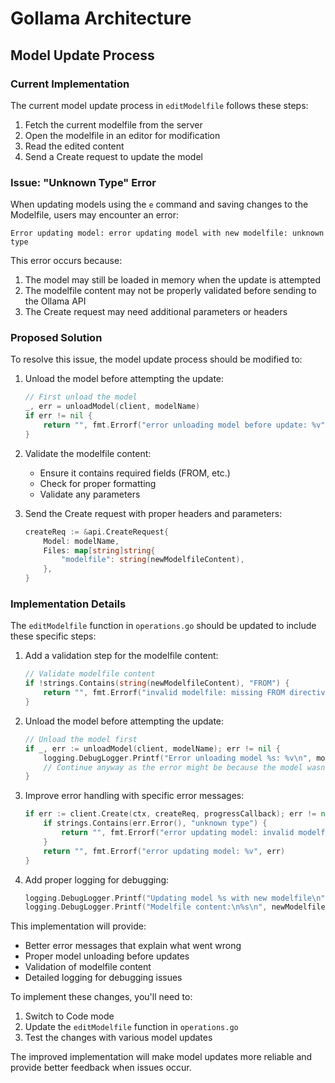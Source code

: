 # Gollama Architecture

## Model Update Process

### Current Implementation

The current model update process in `editModelfile` follows these steps:

1. Fetch the current modelfile from the server
2. Open the modelfile in an editor for modification
3. Read the edited content
4. Send a Create request to update the model

### Issue: "Unknown Type" Error

When updating models using the `e` command and saving changes to the Modelfile, users may encounter an error:
```
Error updating model: error updating model with new modelfile: unknown type
```

This error occurs because:

1. The model may still be loaded in memory when the update is attempted
2. The modelfile content may not be properly validated before sending to the Ollama API
3. The Create request may need additional parameters or headers

### Proposed Solution

To resolve this issue, the model update process should be modified to:

1. Unload the model before attempting the update:
   ```go
   // First unload the model
   _, err = unloadModel(client, modelName)
   if err != nil {
       return "", fmt.Errorf("error unloading model before update: %v", err)
   }
   ```

2. Validate the modelfile content:
   - Ensure it contains required fields (FROM, etc.)
   - Check for proper formatting
   - Validate any parameters

3. Send the Create request with proper headers and parameters:
   ```go
   createReq := &api.CreateRequest{
       Model: modelName,
       Files: map[string]string{
           "modelfile": string(newModelfileContent),
       },
   }
   ```

### Implementation Details

The `editModelfile` function in `operations.go` should be updated to include these specific steps:

1. Add a validation step for the modelfile content:
   ```go
   // Validate modelfile content
   if !strings.Contains(string(newModelfileContent), "FROM") {
       return "", fmt.Errorf("invalid modelfile: missing FROM directive")
   }
   ```

2. Unload the model before attempting the update:
   ```go
   // Unload the model first
   if _, err := unloadModel(client, modelName); err != nil {
       logging.DebugLogger.Printf("Error unloading model %s: %v\n", modelName, err)
       // Continue anyway as the error might be because the model wasn't loaded
   }
   ```

3. Improve error handling with specific error messages:
   ```go
   if err := client.Create(ctx, createReq, progressCallback); err != nil {
       if strings.Contains(err.Error(), "unknown type") {
           return "", fmt.Errorf("error updating model: invalid modelfile format or content")
       }
       return "", fmt.Errorf("error updating model: %v", err)
   }
   ```

4. Add proper logging for debugging:
   ```go
   logging.DebugLogger.Printf("Updating model %s with new modelfile\n", modelName)
   logging.DebugLogger.Printf("Modelfile content:\n%s\n", newModelfileContent)
   ```

This implementation will provide:
- Better error messages that explain what went wrong
- Proper model unloading before updates
- Validation of modelfile content
- Detailed logging for debugging issues

To implement these changes, you'll need to:
1. Switch to Code mode
2. Update the `editModelfile` function in `operations.go`
3. Test the changes with various model updates

The improved implementation will make model updates more reliable and provide better feedback when issues occur.

